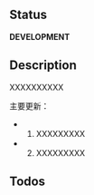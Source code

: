 ## Status
**DEVELOPMENT**

## Description

XXXXXXXXXX

主要更新：

* 1. XXXXXXXXX

* 2. XXXXXXXXX

## Todos